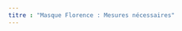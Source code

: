 ```yaml
---
titre : "Masque Florence : Mesures nécessaires"
---
```


<PatternMeasurements pattern='florence' />
